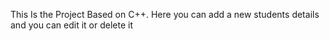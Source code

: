 This Is the Project Based on C++. Here you can add a new students details and you can edit it or delete it
